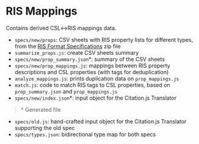 # RIS Mappings

Contains derived CSL↔RIS mappings data.

  - `specs/new/props`: CSV sheets with RIS property lists for different types, from the [RIS Format Specifications](https://web.archive.org/web/20120526103719/http://refman.com/support/risformat_intro.asp) zip file
  - `summarize_props.js`: create CSV sheets summary
  - `specs/new/prop_summary.json`\*: summary of the CSV sheets
  - `specs/new/prop_mappings.js`: mappings between RIS property descriptions and CSL properties (with tags for deduplication)
  - `analyze_mappings.js`: prints duplication data on `prop_mappings.js`
  - `match.js`: code to match RIS tags to CSL properties, based on `prop_summary.json` and `prop_mappings.js`
  - `specs/new/index.json`\*: input object for the Citation.js Translator

> \* Generated file

  - `specs/old.js`: hand-crafted input object for the Citation.js Translator supporting the old spec
  - `specs/types.json`: bidirectional type map for both specs
